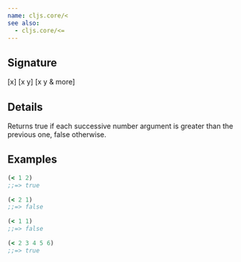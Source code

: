```yaml
---
name: cljs.core/<
see also:
  - cljs.core/<=
---
```


## Signature
[x]
[x y]
[x y & more]


## Details

Returns true if each successive number argument is greater than the previous
one, false otherwise.


## Examples

```clj
(< 1 2)
;;=> true

(< 2 1)
;;=> false

(< 1 1)
;;=> false

(< 2 3 4 5 6)
;;=> true
```